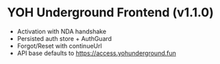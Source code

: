 # YOH Underground Frontend (v1.1.0)
- Activation with NDA handshake
- Persisted auth store + AuthGuard
- Forgot/Reset with continueUrl
- API base defaults to https://access.yohunderground.fun
